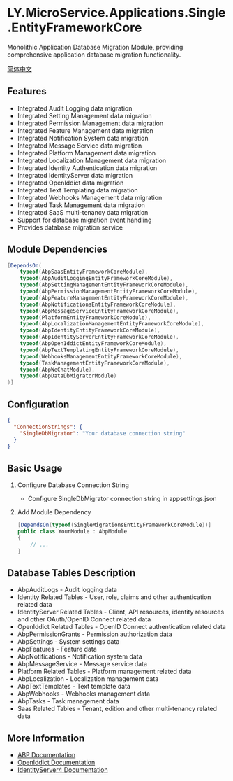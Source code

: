 # LY.MicroService.Applications.Single.EntityFrameworkCore

Monolithic Application Database Migration Module, providing comprehensive application database migration functionality.

[简体中文](./README.md)

## Features

* Integrated Audit Logging data migration
* Integrated Setting Management data migration
* Integrated Permission Management data migration
* Integrated Feature Management data migration
* Integrated Notification System data migration
* Integrated Message Service data migration
* Integrated Platform Management data migration
* Integrated Localization Management data migration
* Integrated Identity Authentication data migration
* Integrated IdentityServer data migration
* Integrated OpenIddict data migration
* Integrated Text Templating data migration
* Integrated Webhooks Management data migration
* Integrated Task Management data migration
* Integrated SaaS multi-tenancy data migration
* Support for database migration event handling
* Provides database migration service

## Module Dependencies

```csharp
[DependsOn(
    typeof(AbpSaasEntityFrameworkCoreModule),
    typeof(AbpAuditLoggingEntityFrameworkCoreModule),
    typeof(AbpSettingManagementEntityFrameworkCoreModule),
    typeof(AbpPermissionManagementEntityFrameworkCoreModule),
    typeof(AbpFeatureManagementEntityFrameworkCoreModule),
    typeof(AbpNotificationsEntityFrameworkCoreModule),
    typeof(AbpMessageServiceEntityFrameworkCoreModule),
    typeof(PlatformEntityFrameworkCoreModule),
    typeof(AbpLocalizationManagementEntityFrameworkCoreModule),
    typeof(AbpIdentityEntityFrameworkCoreModule),
    typeof(AbpIdentityServerEntityFrameworkCoreModule),
    typeof(AbpOpenIddictEntityFrameworkCoreModule),
    typeof(AbpTextTemplatingEntityFrameworkCoreModule),
    typeof(WebhooksManagementEntityFrameworkCoreModule),
    typeof(TaskManagementEntityFrameworkCoreModule),
    typeof(AbpWeChatModule),
    typeof(AbpDataDbMigratorModule)
)]
```

## Configuration

```json
{
  "ConnectionStrings": {
    "SingleDbMigrator": "Your database connection string"
  }
}
```

## Basic Usage

1. Configure Database Connection String
   * Configure SingleDbMigrator connection string in appsettings.json

2. Add Module Dependency
   ```csharp
   [DependsOn(typeof(SingleMigrationsEntityFrameworkCoreModule))]
   public class YourModule : AbpModule
   {
       // ...
   }
   ```

## Database Tables Description

* AbpAuditLogs - Audit logging data
* Identity Related Tables - User, role, claims and other authentication related data
* IdentityServer Related Tables - Client, API resources, identity resources and other OAuth/OpenID Connect related data
* OpenIddict Related Tables - OpenID Connect authentication related data
* AbpPermissionGrants - Permission authorization data
* AbpSettings - System settings data
* AbpFeatures - Feature data
* AbpNotifications - Notification system data
* AbpMessageService - Message service data
* Platform Related Tables - Platform management related data
* AbpLocalization - Localization management data
* AbpTextTemplates - Text template data
* AbpWebhooks - Webhooks management data
* AbpTasks - Task management data
* Saas Related Tables - Tenant, edition and other multi-tenancy related data

## More Information

* [ABP Documentation](https://docs.abp.io)
* [OpenIddict Documentation](https://documentation.openiddict.com)
* [IdentityServer4 Documentation](https://identityserver4.readthedocs.io)
